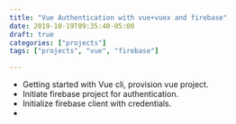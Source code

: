 ```yaml
---
title: "Vue Authentication with vue+vuex and firebase"
date: 2019-10-19T09:35:40-05:00
draft: true
categories: ["projects"]
tags: ["projects", "vue", "firebase"]

---
```


*  Getting started with Vue cli, provision vue project.
*  Initiate firebase project for authentication.
*  Initialize firebase client with credentials.
*
